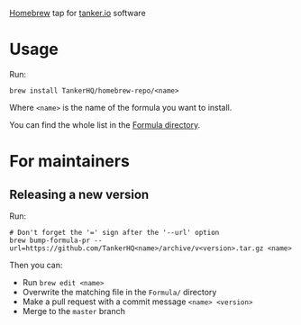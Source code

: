 [Homebrew](https://brew.sh) tap for [tanker.io](https://tanker.io) software

# Usage

Run:

```
brew install TankerHQ/homebrew-repo/<name>
```

Where `<name>` is the name of the formula you want to install.

You can find the whole list in the [Formula directory](https://github.com/TankerHQ/homebrew-repo/tree/master/Formula).

# For maintainers

## Releasing a new version

Run:

```
# Don't forget the '=' sign after the '--url' option
brew bump-formula-pr --url=https://github.com/TankerHQ<name>/archive/v<version>.tar.gz <name>
```

Then you can:
* Run `brew edit <name>`
* Overwrite the matching file in the `Formula/` directory
* Make a pull request with a commit message `<name> <version>`
* Merge to the `master` branch

